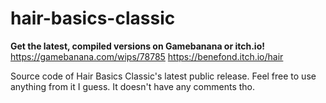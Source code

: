 # hair-basics-classic
__Get the latest, compiled versions on Gamebanana or itch.io!__
https://gamebanana.com/wips/78785
https://benefond.itch.io/hair

Source code of Hair Basics Classic's latest public release.
Feel free to use anything from it I guess. It doesn't have any comments tho.
